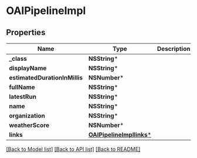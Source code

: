# OAIPipelineImpl

## Properties
Name | Type | Description | Notes
------------ | ------------- | ------------- | -------------
**_class** | **NSString*** |  | [optional] 
**displayName** | **NSString*** |  | [optional] 
**estimatedDurationInMillis** | **NSNumber*** |  | [optional] 
**fullName** | **NSString*** |  | [optional] 
**latestRun** | **NSString*** |  | [optional] 
**name** | **NSString*** |  | [optional] 
**organization** | **NSString*** |  | [optional] 
**weatherScore** | **NSNumber*** |  | [optional] 
**links** | [**OAIPipelineImpllinks***](OAIPipelineImpllinks.md) |  | [optional] 

[[Back to Model list]](../README.md#documentation-for-models) [[Back to API list]](../README.md#documentation-for-api-endpoints) [[Back to README]](../README.md)



